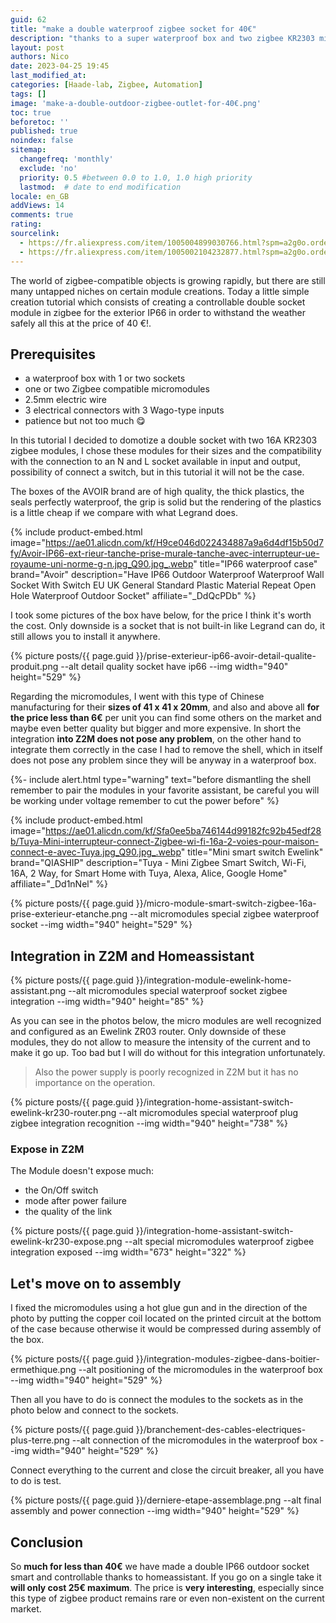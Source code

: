 ```yaml
---
guid: 62
title: "make a double waterproof zigbee socket for 40€"
description: "thanks to a super waterproof box and two zigbee KR2303 micromodules, I'm going to show you how to make a double ip66 socket for outdoors and controllable in your favorite assistant"
layout: post
authors: Nico
date: 2023-04-25 19:45
last_modified_at: 
categories: [Haade-lab, Zigbee, Automation]
tags: []
image: 'make-a-double-outdoor-zigbee-outlet-for-40€.png'
toc: true
beforetoc: ''
published: true
noindex: false
sitemap:
  changefreq: 'monthly'
  exclude: 'no'
  priority: 0.5 #between 0.0 to 1.0, 1.0 high priority
  lastmod:  # date to end modification
locale: en_GB
addViews: 14
comments: true
rating:  
sourcelink:
  - https://fr.aliexpress.com/item/1005004899030766.html?spm=a2g0o.order_list.order_list_main.10.6bbd5e5bq0b6uN&gatewayAdapt=glo2fra
  - https://fr.aliexpress.com/item/1005002104232877.html?spm=a2g0o.order_list.order_list_main.5.6bbd5e5bq0b6uN&gatewayAdapt=glo2fra
---
```


The world of zigbee-compatible objects is growing rapidly, but there are still many untapped niches on certain module creations. Today a little simple creation tutorial which consists of creating a controllable double socket module in zigbee for the exterior IP66 in order to withstand the weather safely all this at the price of 40 €!.

## Prerequisites

- a waterproof box with 1 or two sockets
- one or two Zigbee compatible micromodules
- 2.5mm electric wire
- 3 electrical connectors with 3 Wago-type inputs
- patience but not too much 😋

In this tutorial I decided to domotize a double socket with two 16A KR2303 zigbee modules, I chose these modules for their sizes and the compatibility with the connection to an N and L socket available in input and output, possibility of connect a switch, but in this tutorial it will not be the case.

The boxes of the AVOIR brand are of high quality, the thick plastics, the seals perfectly waterproof, the grip is solid but the rendering of the plastics is a little cheap if we compare with what Legrand does.

{% include product-embed.html image="https://ae01.alicdn.com/kf/H9ce046d022434887a9a6d4df15b50d7fy/Avoir-IP66-ext-rieur-tanche-prise-murale-tanche-avec-interrupteur-ue-royaume-uni-norme-g-n.jpg_Q90.jpg_.webp" title="IP66 waterproof case" brand="Avoir" description="Have IP66 Outdoor Waterproof Waterproof Wall Socket With Switch EU UK General Standard Plastic Material Repeat Open Hole Waterproof Outdoor Socket" affiliate="_DdQcPDb" %}

I took some pictures of the box have below, for the price I think it's worth the cost. Only downside is a socket that is not built-in like Legrand can do, it still allows you to install it anywhere.

{% picture posts/{{ page.guid }}/prise-exterieur-ip66-avoir-detail-qualite-produit.png --alt detail quality socket have ip66 --img width="940" height="529" %}

Regarding the micromodules, I went with this type of Chinese manufacturing for their **sizes of 41 x 41 x 20mm**, and also and above all **for the price less than 6€** per unit you can find some others on the market and maybe even better quality but bigger and more expensive. In short the integration **into Z2M does not pose any problem**, on the other hand to integrate them correctly in the case I had to remove the shell, which in itself does not pose any problem since they will be anyway in a waterproof box.

{%- include alert.html type="warning" text="before dismantling the shell remember to pair the modules in your favorite assistant, be careful you will be working under voltage remember to cut the power before"  %}

{% include product-embed.html image="https://ae01.alicdn.com/kf/Sfa0ee5ba746144d99182fc92b45edf28b/Tuya-Mini-interrupteur-connect-Zigbee-wi-fi-16a-2-voies-pour-maison-connect-e-avec-Tuya.jpg_Q90.jpg_.webp" title="Mini smart switch Ewelink" brand="QIASHIP" description="Tuya - Mini Zigbee Smart Switch, Wi-Fi, 16A, 2 Way, for Smart Home with Tuya, Alexa, Alice, Google Home" affiliate="_Dd1nNel" %}

{% picture posts/{{ page.guid }}/micro-module-smart-switch-zigbee-16a-prise-exterieur-etanche.png --alt micromodules special zigbee waterproof socket --img width="940" height="529" %}

## Integration in Z2M and Homeassistant

{% picture posts/{{ page.guid }}/integration-module-ewelink-home-assistant.png --alt micromodules special waterproof socket zigbee integration --img width="940" height="85" %}

As you can see in the photos below, the micro modules are well recognized and configured as an Ewelink ZR03 router. Only downside of these modules, they do not allow to measure the intensity of the current and to make it go up. Too bad but I will do without for this integration unfortunately.
> Also the power supply is poorly recognized in Z2M but it has no importance on the operation.

{% picture posts/{{ page.guid }}/integration-home-assistant-switch-ewelink-kr230-router.png --alt micromodules special waterproof plug zigbee integration recognition --img width="940" height="738" %}

### Expose in Z2M

The Module doesn't expose much:

- the On/Off switch
- mode after power failure
- the quality of the link

{% picture posts/{{ page.guid }}/integration-home-assistant-switch-ewelink-kr230-expose.png --alt special micromodules waterproof zigbee integration exposed --img width="673" height="322" %}

## Let's move on to assembly

I fixed the micromodules using a hot glue gun and in the direction of the photo by putting the copper coil located on the printed circuit at the bottom of the case because otherwise it would be compressed during assembly of the box.

{% picture posts/{{ page.guid }}/integration-modules-zigbee-dans-boitier-ermethique.png --alt positioning of the micromodules in the waterproof box --img width="940" height="529" %}

Then all you have to do is connect the modules to the sockets as in the photo below and connect to the sockets.

{% picture posts/{{ page.guid }}/branchement-des-cables-electriques-plus-terre.png --alt connection of the micromodules in the waterproof box --img width="940" height="529" %}

Connect everything to the current and close the circuit breaker, all you have to do is test.

{% picture posts/{{ page.guid }}/derniere-etape-assemblage.png --alt final assembly and power connection --img width="940" height="529" %}

## Conclusion

So **much for less than 40€** we have made a double IP66 outdoor socket smart and controllable thanks to homeassistant. If you go on a single take it **will only cost 25€ maximum**. The price is **very interesting**, especially since this type of zigbee product remains rare or even non-existent on the current market.
